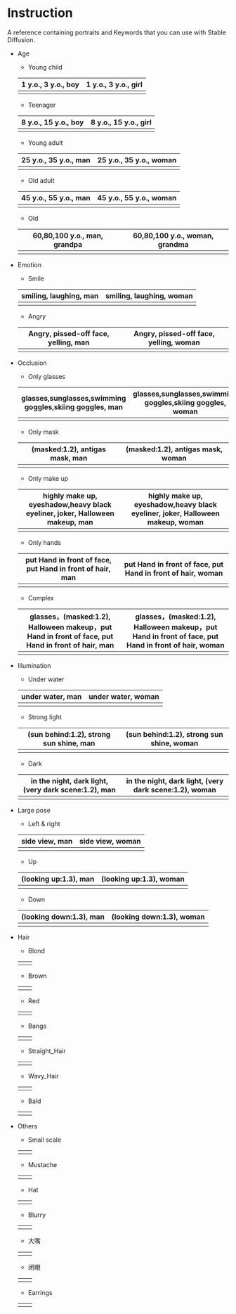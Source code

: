 # Instruction

A reference containing portraits and Keywords that you can use with Stable Diffusion.

- Age

  - Young child

  | 1 y.o., 3 y.o., boy | 1 y.o., 3 y.o., girl |
  | :-----------------: | :------------------: |
  |                     |                      |

  - Teenager

  | 8 y.o., 15 y.o., boy | 8 y.o., 15 y.o., girl |
  | :------------------: | :-------------------: |
  |                      |                       |

  - Young adult 

  | 25 y.o., 35 y.o., man | 25 y.o., 35 y.o., woman |
  | :-------------------: | :---------------------: |
  |                       |                         |

  - Old adult

  | 45 y.o., 55 y.o., man | 45 y.o., 55 y.o., woman |
  | :-------------------: | :---------------------: |
  |                       |                         |

  - Old

  | 60,80,100 y.o., man, grandpa | 60,80,100 y.o., woman,  grandma |
  | :--------------------------: | :-----------------------------: |
  |                              |                                 |

- Emotion

  - Smile

  | smiling, laughing, man | smiling, laughing, woman |
  | :--------------------: | :----------------------: |
  |                        |                          |

  - Angry

  | Angry, pissed-off face, yelling, man | Angry, pissed-off face, yelling, woman |
  | :----------------------------------: | :------------------------------------: |
  |                                      |                                        |

- Occlusion

  - Only glasses

  | glasses,sunglasses,swimming goggles,skiing goggles, man | glasses,sunglasses,swimming goggles,skiing goggles, woman |
  | :-----------------------------------------------------: | :-------------------------------------------------------: |
  |                                                         |                                                           |

  - Only mask

  | (masked:1.2), antigas mask, man | (masked:1.2), antigas mask, woman |
  | :-----------------------------: | :-------------------------------: |
  |                                 |                                   |

  - Only make up

  | highly make up, eyeshadow,heavy black eyeliner, joker, Halloween makeup, man | highly make up, eyeshadow,heavy black eyeliner, joker, Halloween makeup, woman |
  | :----------------------------------------------------------: | :----------------------------------------------------------: |
  |                                                              |                                                              |

  - Only hands

  | put Hand in front of face, put Hand in front of hair, man | put Hand in front of face, put Hand in front of hair, woman |
  | :-------------------------------------------------------: | :---------------------------------------------------------: |
  |                                                           |                                                             |

  - Complex

  | glasses，(masked:1.2), Halloween makeup，put Hand in front of face, put Hand in front of hair, man | glasses，(masked:1.2), Halloween makeup，put Hand in front of face, put Hand in front of hair, woman |
  | :----------------------------------------------------------: | :----------------------------------------------------------: |
  |                                                              |                                                              |

- Illumination

  - Under water

  | under water, man | under water, woman |
  | :--------------: | :----------------: |
  |                  |                    |

  - Strong light

  | (sun behind:1.2), strong sun shine, man | (sun behind:1.2), strong sun shine, woman |
  | :-------------------------------------: | :---------------------------------------: |
  |                                         |                                           |

  - Dark

  | in the night, dark light, (very dark scene:1.2), man | in the night, dark light, (very dark scene:1.2), woman |
  | :--------------------------------------------------: | :----------------------------------------------------: |
  |                                                      |                                                        |

- Large pose

  - Left & right

  | side view, man | side view, woman |
  | :------------: | :--------------: |
  |                |                  |

  - Up

  | (looking up:1.3), man | (looking up:1.3), woman |
  | :-------------------: | :---------------------: |
  |                       |                         |

  - Down

  | (looking down:1.3), man | (looking down:1.3), woman |
  | :---------------------: | :-----------------------: |
  |                         |                           |

- Hair

  - Blond

  |      |      |
  | :--: | :--: |
  |      |      |

  - Brown

  |      |      |
  | :--: | :--: |
  |      |      |

  - Red

  |      |      |
  | :--: | :--: |
  |      |      |

  - Bangs

  |      |      |
  | :--: | :--: |
  |      |      |

  - Straight_Hair

  |      |      |
  | :--: | :--: |
  |      |      |

  - Wavy_Hair

  |      |      |
  | :--: | :--: |
  |      |      |

  - Bald

  |      |      |
  | :--: | :--: |
  |      |      |

- Others

  - Small scale

  |      |      |
  | :--: | :--: |
  |      |      |

  - Mustache

  |      |      |
  | :--: | :--: |
  |      |      |

  - Hat

  |      |      |
  | :--: | :--: |
  |      |      |

  - Blurry

  |      |      |
  | :--: | :--: |
  |      |      |

  - 大嘴

  |      |      |
  | :--: | :--: |
  |      |      |

  - 闭眼

  |      |      |
  | :--: | :--: |
  |      |      |

  - Earrings

  |      |      |
  | :--: | :--: |
  |      |      |

  
